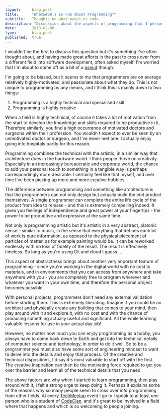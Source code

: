```yaml
---
layout:     blog_post
title:      "What&#39;s so Fun About Programming?"
subtitle:   Thoughts on what makes us code
description: "Discussion about the aspects of programming that I personally find rewarding and which motivate me to continue"
date:       2018-02-06
type:       blog_post
published:  true
---
```


I wouldn't be the first to discuss this question but it's something I've often thought about, and having made great
efforts in the past to cross over from a different field into software development, often asked myself. I'm worried
that I'm about to come off as a bit of a [pseud](https://en.wikipedia.org/wiki/List_of_regular_mini-sections_in_Private_Eye#Pseuds_Corner) though.

I'm going to be biased, but it seems to me that programmers are on average relatively highly-motivated, and
passionate about what they do. This is not unique to programming by any means, and I think this is mainly down to two things:

1. Programming is a highly technical and specialised skill
2. Programming is highly creative

When a field is highly technical, of course it takes a lot of motivation from the start to develop the knowledge and skills required to be
productive in it. Therefore similarly, you find a high occurrence of motivated doctors and surgeons within their profession.
You wouldn't expect to ever be seen by an unmotivated doctor or surgeon, and I've never met one. I actually enjoy going into hospitals
partly for this reason.

Programming combines the technical with the artistic, in a similar way that architecture does in the hardware world. I think
people thrive on creativity. Especially in an increasingly bureaucratic and corporate world, the chance to add
your personal touch to something in a tangible way is perhaps correspondingly more desirable. I certainly feel like
that myself, and over time I've been picking up more and more creative hobbies.

The difference between programming and something like architecture is that the programmers can not only design but actually build the end product themselves.
A single programmer can complete the entire life cycle of the product from idea to release - and this is extremely
compelling indeed. It gives you feelings of independence and great power at your fingertips - the power to be productive and
expressive at the same time.

Not only is programming artistic but it's artistic in a very abstract, platonic sense - similar to music, in the
sense that everything that defines each bit of work is pure information, as opposed to the physical placement of particles
of matter, as for example painting would be. It can be reworked endlessly with no loss of fidelity of the result. The
result is effectively timeless. So long as you're using Git and cloud I guess ...

This aspect of abstractness brings about another very important feature of programming - since you're working in the digital world with no
cost to materials, and in environments that you can access from anywhere and take anywhere with you - you are completely
free to program wherever and whatever you want in your own time, and therefore the personal project becomes possible.

With personal projects, programmers don't need any external validation before starting them.
This is extremely liberating. Imagine if you could be an architect and physically create any building that comes to your
mind, then play around with it and explore it, with no cost and with the chance of producing something actually useful
and significant. All the while learning valuable lessons for use in your actual day job!

However, no matter how much you can enjoy programming as a hobby, you always have to come back down to Earth and get into
the technical details of computer science and technology, in order to do it well. So to be a
programmer you must also have some sort of engineering mindset to want to delve into the details and enjoy that process.
Of the creative and technical dispositions, I'd say it's most valuable to start off with the first. The creative inspiration
can then be the motivating force required to get you over the barrier and learn all of the technical details that you
need.

The above factors are why when I started to learn programming, then play around with it, I felt a strong urge to keep
doing it. Perhaps it explains some of the reasons why so many people seem to cross over *into* programming from other
fields. At every [TechMeetup](http://techmeetup.co.uk) event I go to I speak to at least one person
who is a student of [CodeClan](https://codeclan.com), and it's great to be involved in a field where that happens
 and which is so welcoming to people joining.